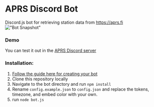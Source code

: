 # APRS Discord Bot
Discord.js bot for retrieving station data from https://aprs.fi
!["Bot Snapshot"](https://i.imgur.com/zEMXdkY.png)

### Demo
You can test it out in the [APRS Discord server](https://discord.gg/2vsqBwp)

### Installation:

1.  [Follow the guide here for creating your bot](https://anidiots.guide/getting-started/getting-started-long-version)
2.  Clone this repository locally
3.  Navigate to the bot directory and run `npm install`
4.  Rename `config.example.json` to `config.json` and replace the tokens, timezone, and embed color with your own.
5.  run `node bot.js`
